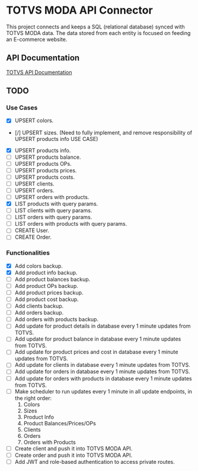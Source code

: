 # TOTVS MODA API Connector

This project connects and keeps a SQL (relational database) synced with TOTVS MODA data. The data stored from each entity is focused on feeding an E-commerce website.

## API Documentation

[TOTVS API Documentation](https://tdn.totvs.com.br/pages/releaseview.action?pageId=532385018)

## TODO

### Use Cases

- [X] UPSERT colors.
- [/] UPSERT sizes. (Need to fully implement, and remove responsibility of UPSERT products info USE CASE)
- [X] UPSERT products info.
- [ ] UPSERT products balance.
- [ ] UPSERT products OPs.
- [ ] UPSERT products prices.
- [ ] UPSERT products costs.
- [ ] UPSERT clients.
- [ ] UPSERT orders.
- [ ] UPSERT orders with products.
- [X] LIST products with query params.
- [ ] LIST clients with query params.
- [ ] LIST orders with query params.
- [ ] LIST orders with products with query params.
- [ ] CREATE User.
- [ ] CREATE Order.

### Functionalities

- [X] Add colors backup.
- [X] Add product info backup.
- [ ] Add product balances backup.
- [ ] Add product OPs backup.
- [ ] Add product prices backup.
- [ ] Add product cost backup.
- [ ] Add clients backup.
- [ ] Add orders backup.
- [ ] Add orders with products backup.
- [ ] Add update for product details in database every 1 minute updates from TOTVS.
- [ ] Add update for product balance in database every 1 minute updates from TOTVS.
- [ ] Add update for product prices and cost in database every 1 minute updates from TOTVS.
- [ ] Add update for clients in database every 1 minute updates from TOTVS.
- [ ] Add update for orders in database every 1 minute updates from TOTVS.
- [ ] Add update for orders with products in database every 1 minute updates from TOTVS.
- [ ] Make scheduler to run updates every 1 minute in all update endpoints, in the right order:
  1. Colors
  2. Sizes
  3. Product Info
  4. Product Balances/Prices/OPs
  5. Clients
  6. Orders
  7. Orders with Products
- [ ] Create client and push it into TOTVS MODA API.
- [ ] Create order and push it into TOTVS MODA API.
- [ ] Add JWT and role-based authentication to access private routes.
